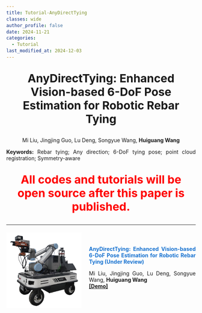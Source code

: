 ```yaml
---
title: Tutorial-AnyDirectTying
classes: wide
author_profile: false
date: 2024-11-21
categories: 
  - Tutorial
last_modified_at: 2024-12-03
---
```



<div style="text-align: center;">
  <p style="font-size: 30px; font-weight: bold;">AnyDirectTying: Enhanced Vision-based 6-DoF Pose Estimation for Robotic Rebar Tying<br/>
  </p>
  <p>Mi Liu, Jingjing Guo, Lu Deng, Songyue Wang, <strong>Huiguang Wang</strong></p>

<div style="text-align: justify;">
  <!-- <p><strong>Abstract:</strong> This paper proposes an any-direction robotic rebar tying method (AnyDirectTying) for
 6-DoF tying pose estimation using point cloud registration and a symmetry-aware tying
 strategy. The proposed AnyDirectTying begins with deep learning-based keypoint
 detection methods employed to extract the cropped point cloud of each rebar
 intersection. Then, a coarse-to-fine point cloud registration method is developed to
 improve the accuracy and stability of rebar pose estimation that provides the
 necessary context for tying pose estimation. Additionally, a symmetry-aware tying
 strategy based on the minimum rotation angle is designed to predict the 6-DoF tying
 pose with the optimal roll angle, thereby improving efficiency and reducing wear and
 tear on robot’s joints. The proposed AnyDirectTying allows robotic rebar tying
 technology to be applied to a wider range of reinforcement skeletons in 3D space,
 including rebars positioned horizontally, vertically, and inclined, thereby reducing the
 need for manual labor.
  </p> -->
  <p><strong>Keywords:</strong> Rebar tying;  Any direction;  6-DoF tying pose;  point cloud registration;  Symmetry-aware
  </p>
</div>

<div style="text-align: center;">
  <p style="color: red; font-size: 30px; font-weight: bold;">
    All codes and tutorials will be open source after this paper is published.
  </p>
</div>

<hr>

<div style="display: flex; align-items: center; margin-top: 20px; margin-bottom: 20px;">
  <img src="/web_resources\project\ugv.png" style="flex-shrink: 0; width: 200px; margin-right: 20px;"/>
  <div style="text-align: justify;">
    <span style="color:#1772d0; display: block; margin-bottom: 10px;">
      <b>AnyDirectTying: Enhanced Vision-based 6-DoF Pose Estimation for Robotic Rebar Tying (Under Review)</b>
    </span>
    <p>Mi Liu, Jingjing Guo, Lu Deng, Songyue Wang, <strong>Huiguang Wang</strong>
    <br>
      <a href="https://www.youtube.com/watch?v=7VkRotXTWYA&list=PLHXybvFCWrYLfXiHWue_Mre6Mk0OO2tC2"><b>[Demo]</b></a>
    </p>
  </div>
</div>
